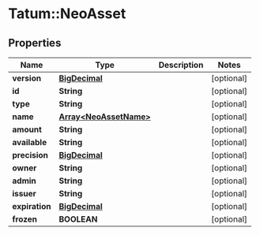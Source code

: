 # Tatum::NeoAsset

## Properties
Name | Type | Description | Notes
------------ | ------------- | ------------- | -------------
**version** | [**BigDecimal**](BigDecimal.md) |  | [optional] 
**id** | **String** |  | [optional] 
**type** | **String** |  | [optional] 
**name** | [**Array&lt;NeoAssetName&gt;**](NeoAssetName.md) |  | [optional] 
**amount** | **String** |  | [optional] 
**available** | **String** |  | [optional] 
**precision** | [**BigDecimal**](BigDecimal.md) |  | [optional] 
**owner** | **String** |  | [optional] 
**admin** | **String** |  | [optional] 
**issuer** | **String** |  | [optional] 
**expiration** | [**BigDecimal**](BigDecimal.md) |  | [optional] 
**frozen** | **BOOLEAN** |  | [optional] 

